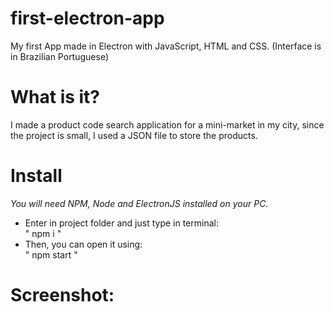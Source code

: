 # first-electron-app
My first App made in Electron with JavaScript, HTML and CSS. (Interface is in Brazilian Portuguese)

# What is it?
I made a product code search application for a mini-market in my city, since the project is small, I used a JSON file to store the products.
# Install
*You will need NPM, Node and ElectronJS installed on your PC.*
- Enter in project folder and just type in terminal:  
" npm i "  
- Then, you can open it using:  
" npm start "

# Screenshot:
